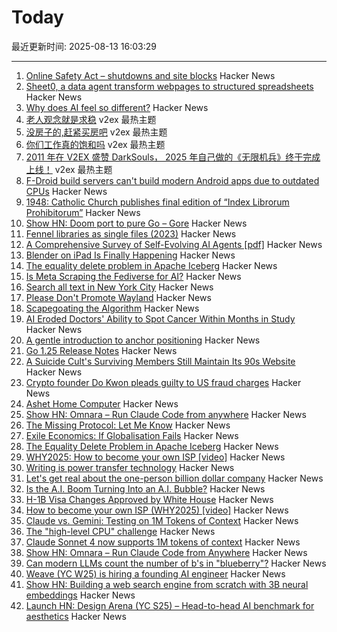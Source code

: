 # Today

最近更新时间: 2025-08-13 16:03:29

--- 
1. [Online Safety Act – shutdowns and site blocks](https://www.blocked.org.uk/osa-blocks) Hacker News
2. [Sheet0, a data agent transform webpages to structured spreadsheets](https://www.sheet0.com/) Hacker News
3. [Why does AI feel so different?](https://blog.nilenso.com/blog/2025/08/12/why-does-ai-feel-so-different/) Hacker News
4. [老人观念就是求稳](https://www.v2ex.com/t/1151998) v2ex 最热主题
5. [没房子的,赶紧买房吧](https://www.v2ex.com/t/1151988) v2ex 最热主题
6. [你们工作真的饱和吗](https://www.v2ex.com/t/1151986) v2ex 最热主题
7. [2011 年在 V2EX 盛赞 DarkSouls， 2025 年自己做的《无限机兵》终于完成上线！](https://www.v2ex.com/t/1151961) v2ex 最热主题
8. [F-Droid build servers can't build modern Android apps due to outdated CPUs](https://news.ycombinator.com/item?id=44884709) Hacker News
9. [1948: Catholic Church publishes final edition of “Index Librorum Prohibitorum”](https://historyofinformation.com/detail.php?entryid=856) Hacker News
10. [Show HN: Doom port to pure Go – Gore](https://github.com/AndreRenaud/gore) Hacker News
11. [Fennel libraries as single files (2023)](https://andreyor.st/posts/2023-08-27-fennel-libraries-as-single-files/) Hacker News
12. [A Comprehensive Survey of Self-Evolving AI Agents [pdf]](https://arxiv.org/abs/2508.07407) Hacker News
13. [Blender on iPad Is Finally Happening](https://www.creativebloq.com/3d/blender-on-ipad-is-finally-happening-and-it-could-be-the-app-every-artist-needs) Hacker News
14. [The equality delete problem in Apache Iceberg](https://blog.dataengineerthings.org/the-equality-delete-problem-in-apache-iceberg-143dd451a974) Hacker News
15. [Is Meta Scraping the Fediverse for AI?](https://wedistribute.org/2025/08/is-meta-scraping-the-fediverse-for-ai/) Hacker News
16. [Search all text in New York City](https://www.alltext.nyc/) Hacker News
17. [Please Don't Promote Wayland](https://stoppromotingwayland.netlify.app/) Hacker News
18. [Scapegoating the Algorithm](https://asteriskmag.com/issues/11/scapegoating-the-algorithm) Hacker News
19. [AI Eroded Doctors' Ability to Spot Cancer Within Months in Study](https://www.bloomberg.com/news/articles/2025-08-12/ai-eroded-doctors-ability-to-spot-cancer-within-months-in-study) Hacker News
20. [A gentle introduction to anchor positioning](https://webkit.org/blog/17240/a-gentle-introduction-to-anchor-positioning/) Hacker News
21. [Go 1.25 Release Notes](https://go.dev/doc/go1.25) Hacker News
22. [A Suicide Cult's Surviving Members Still Maintain Its 90s Website](https://www.vice.com/en/article/a-suicide-cults-surviving-members-still-maintain-its-90s-website/) Hacker News
23. [Crypto founder Do Kwon pleads guilty to US fraud charges](https://www.ft.com/content/2e6fdc73-1083-48fb-b258-d22fc7ef8ad8) Hacker News
24. [Ashet Home Computer](https://ashet.computer/) Hacker News
25. [Show HN: Omnara – Run Claude Code from anywhere](https://github.com/omnara-ai/omnara) Hacker News
26. [The Missing Protocol: Let Me Know](https://deanebarker.net/tech/blog/let-me-know/) Hacker News
27. [Exile Economics: If Globalisation Fails](https://www.lrb.co.uk/the-paper/v47/n14/ferdinand-mount/biff-bang) Hacker News
28. [The Equality Delete Problem in Apache Iceberg](https://blog.dataengineerthings.org/the-equality-delete-problem-in-apache-iceberg-143dd451a974) Hacker News
29. [WHY2025: How to become your own ISP [video]](https://media.ccc.de/v/why2025-9-how-to-become-your-own-isp) Hacker News
30. [Writing is power transfer technology](https://danco.substack.com/p/im-joining-a16z) Hacker News
31. [Let's get real about the one-person billion dollar company](https://www.marcrand.com/p/lets-get-real-about-the-one-person) Hacker News
32. [Is the A.I. Boom Turning Into an A.I. Bubble?](https://www.newyorker.com/news/the-financial-page/is-the-ai-boom-turning-into-an-ai-bubble) Hacker News
33. [H-1B Visa Changes Approved by White House](https://www.newsweek.com/h-1b-visas-changes-approved-white-house-report-2112216) Hacker News
34. [How to become your own ISP (WHY2025) [video]](https://media.ccc.de/v/why2025-9-how-to-become-your-own-isp) Hacker News
35. [Claude vs. Gemini: Testing on 1M Tokens of Context](https://every.to/vibe-check/vibe-check-claude-sonnet-4-now-has-a-1-million-token-context-window) Hacker News
36. [The "high-level CPU" challenge](https://yosefk.com/blog/the-high-level-cpu-challenge.html) Hacker News
37. [Claude Sonnet 4 now supports 1M tokens of context](https://www.anthropic.com/news/1m-context) Hacker News
38. [Show HN: Omnara – Run Claude Code from Anywhere](https://github.com/omnara-ai/omnara) Hacker News
39. [Can modern LLMs count the number of b's in "blueberry"?](https://minimaxir.com/2025/08/llm-blueberry/) Hacker News
40. [Weave (YC W25) is hiring a founding AI engineer](https://www.ycombinator.com/companies/weave-3/jobs/SqFnIFE-founding-ai-engineer) Hacker News
41. [Show HN: Building a web search engine from scratch with 3B neural embeddings](https://blog.wilsonl.in/search-engine/) Hacker News
42. [Launch HN: Design Arena (YC S25) – Head-to-head AI benchmark for aesthetics](https://news.ycombinator.com/item?id=44878257) Hacker News
